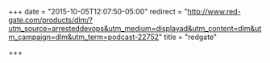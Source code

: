 +++
date = "2015-10-05T12:07:50-05:00"
redirect = "http://www.red-gate.com/products/dlm/?utm_source=arresteddevops&utm_medium=displayad&utm_content=dlm&utm_campaign=dlm&utm_term=podcast-22752"
title = "redgate"

+++
